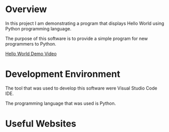 # Overview

In this project I am demonstrating a program that displays Hello World using Python programming language.

The purpose of this software is to provide a simple program for new programmers to Python.

[Hello World Demo Video](https://youtu.be/wnI4-PLF4kg)

# Development Environment

The tool that was used to develop this software were Visual Studio Code IDE.

The programming language that was used is Python.

# Useful Websites